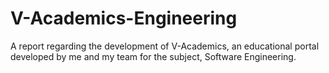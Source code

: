 # V-Academics-Engineering
A report regarding the development of V-Academics, an educational portal developed by me and my team for the subject, Software Engineering.
